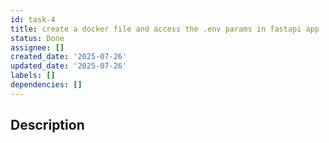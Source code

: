 ```yaml
---
id: task-4
title: create a docker file and access the .env params in fastapi app
status: Done
assignee: []
created_date: '2025-07-26'
updated_date: '2025-07-26'
labels: []
dependencies: []
---
```


## Description
